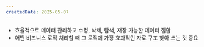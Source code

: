 ```yaml
---
createdDate: 2025-05-07
---
```

- 효율적으로 데이터 관리하고 수정, 삭제, 탐색, 저장 가능한 데이터 집합
- 어떤 비즈니스 로직 처리할 때 그 로직에 가장 효과적인 자료 구조 찾아 쓰는 것 중요